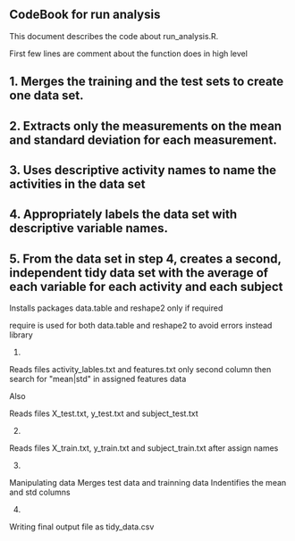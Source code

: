 ## CodeBook for run analysis



This document describes the code about run_analysis.R.

First few lines are comment about the function does in high level

## 1. Merges the training and the test sets to create one data set.
## 2. Extracts only the measurements on the mean and standard deviation for each measurement.  
## 3. Uses descriptive activity names to name the activities in the data set 
## 4. Appropriately labels the data set with descriptive variable names. 
## 5. From the data set in step 4, creates a second, independent tidy data set with the average of each variable for each activity and each subject

Installs packages data.table and reshape2 only if required

require is used for both data.table and reshape2 to avoid errors instead library

1)
Reads files activity_lables.txt and features.txt only second column then search for "mean|std" in assigned features data

Also

Reads files X_test.txt, y_test.txt and subject_test.txt

2)
Reads files X_train.txt, y_train.txt and subject_train.txt after assign names

3) 
Manipulating data
Merges test data and trainning data 
Indentifies the mean and std columns 

4)
Writing final output file as tidy_data.csv